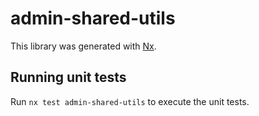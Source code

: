 # admin-shared-utils

This library was generated with [Nx](https://nx.dev).

## Running unit tests

Run `nx test admin-shared-utils` to execute the unit tests.
